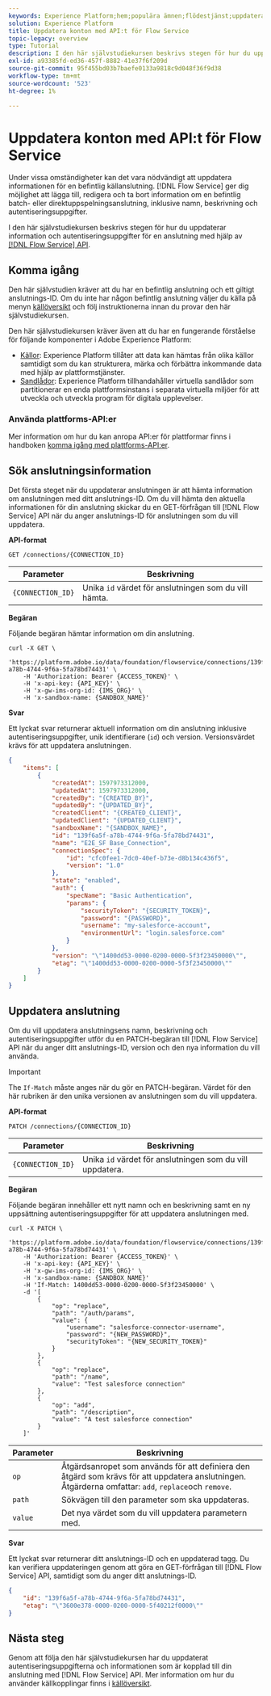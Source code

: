 ```yaml
---
keywords: Experience Platform;hem;populära ämnen;flödestjänst;uppdatera konton
solution: Experience Platform
title: Uppdatera konton med API:t för Flow Service
topic-legacy: overview
type: Tutorial
description: I den här självstudiekursen beskrivs stegen för hur du uppdaterar information och autentiseringsuppgifter för ett konto med API:t för Flow Service.
exl-id: a93385fd-ed36-457f-8882-41e37f6f209d
source-git-commit: 95f455bd03b7baefe0133a9818c9d048f36f9d38
workflow-type: tm+mt
source-wordcount: '523'
ht-degree: 1%

---
```


# Uppdatera konton med API:t för Flow Service

Under vissa omständigheter kan det vara nödvändigt att uppdatera informationen för en befintlig källanslutning. [!DNL Flow Service] ger dig möjlighet att lägga till, redigera och ta bort information om en befintlig batch- eller direktuppspelningsanslutning, inklusive namn, beskrivning och autentiseringsuppgifter.

I den här självstudiekursen beskrivs stegen för hur du uppdaterar information och autentiseringsuppgifter för en anslutning med hjälp av [[!DNL Flow Service] API](https://www.adobe.io/experience-platform-apis/references/flow-service/).

## Komma igång

Den här självstudien kräver att du har en befintlig anslutning och ett giltigt anslutnings-ID. Om du inte har någon befintlig anslutning väljer du källa på menyn [källöversikt](../../home.md) och följ instruktionerna innan du provar den här självstudiekursen.

Den här självstudiekursen kräver även att du har en fungerande förståelse för följande komponenter i Adobe Experience Platform:

* [Källor](../../home.md): Experience Platform tillåter att data kan hämtas från olika källor samtidigt som du kan strukturera, märka och förbättra inkommande data med hjälp av plattformstjänster.
* [Sandlådor](../../../sandboxes/home.md): Experience Platform tillhandahåller virtuella sandlådor som partitionerar en enda plattformsinstans i separata virtuella miljöer för att utveckla och utveckla program för digitala upplevelser.

### Använda plattforms-API:er

Mer information om hur du kan anropa API:er för plattformar finns i handboken [komma igång med plattforms-API:er](../../../landing/api-guide.md).

## Sök anslutningsinformation

Det första steget när du uppdaterar anslutningen är att hämta information om anslutningen med ditt anslutnings-ID. Om du vill hämta den aktuella informationen för din anslutning skickar du en GET-förfrågan till [!DNL Flow Service] API när du anger anslutnings-ID för anslutningen som du vill uppdatera.

**API-format**

```http
GET /connections/{CONNECTION_ID}
```

| Parameter | Beskrivning |
| --------- | ----------- |
| `{CONNECTION_ID}` | Unika `id` värdet för anslutningen som du vill hämta. |

**Begäran**

Följande begäran hämtar information om din anslutning.

```shell
curl -X GET \
    'https://platform.adobe.io/data/foundation/flowservice/connections/139f6a5f-a78b-4744-9f6a-5fa78bd74431' \
    -H 'Authorization: Bearer {ACCESS_TOKEN}' \
    -H 'x-api-key: {API_KEY}' \
    -H 'x-gw-ims-org-id: {IMS_ORG}' \
    -H 'x-sandbox-name: {SANDBOX_NAME}'
```

**Svar**

Ett lyckat svar returnerar aktuell information om din anslutning inklusive autentiseringsuppgifter, unik identifierare (`id`) och version. Versionsvärdet krävs för att uppdatera anslutningen.

```json
{
    "items": [
        {
            "createdAt": 1597973312000,
            "updatedAt": 1597973312000,
            "createdBy": "{CREATED_BY}",
            "updatedBy": "{UPDATED_BY}",
            "createdClient": "{CREATED_CLIENT}",
            "updatedClient": "{UPDATED_CLIENT}",
            "sandboxName": "{SANDBOX_NAME}",
            "id": "139f6a5f-a78b-4744-9f6a-5fa78bd74431",
            "name": "E2E_SF Base_Connection",
            "connectionSpec": {
                "id": "cfc0fee1-7dc0-40ef-b73e-d8b134c436f5",
                "version": "1.0"
            },
            "state": "enabled",
            "auth": {
                "specName": "Basic Authentication",
                "params": {
                    "securityToken": "{SECURITY_TOKEN}",
                    "password": "{PASSWORD}",
                    "username": "my-salesforce-account",
                    "environmentUrl": "login.salesforce.com"
                }
            },
            "version": "\"1400dd53-0000-0200-0000-5f3f23450000\"",
            "etag": "\"1400dd53-0000-0200-0000-5f3f23450000\""
        }
    ]
}
```

## Uppdatera anslutning

Om du vill uppdatera anslutningsens namn, beskrivning och autentiseringsuppgifter utför du en PATCH-begäran till [!DNL Flow Service] API när du anger ditt anslutnings-ID, version och den nya information du vill använda.

>[!IMPORTANT]
>
>The `If-Match` måste anges när du gör en PATCH-begäran. Värdet för den här rubriken är den unika versionen av anslutningen som du vill uppdatera.

**API-format**

```http
PATCH /connections/{CONNECTION_ID}
```

| Parameter | Beskrivning |
| --------- | ----------- |
| `{CONNECTION_ID}` | Unika `id` värdet för anslutningen som du vill uppdatera. |

**Begäran**

Följande begäran innehåller ett nytt namn och en beskrivning samt en ny uppsättning autentiseringsuppgifter för att uppdatera anslutningen med.

```shell
curl -X PATCH \
    'https://platform.adobe.io/data/foundation/flowservice/connections/139f6a5f-a78b-4744-9f6a-5fa78bd74431' \
    -H 'Authorization: Bearer {ACCESS_TOKEN}' \
    -H 'x-api-key: {API_KEY}' \
    -H 'x-gw-ims-org-id: {IMS_ORG}' \
    -H 'x-sandbox-name: {SANDBOX_NAME}'
    -H 'If-Match: 1400dd53-0000-0200-0000-5f3f23450000' \
    -d '[
        {
            "op": "replace",
            "path": "/auth/params",
            "value": {
                "username": "salesforce-connector-username",
                "password": "{NEW_PASSWORD}",
                "securityToken": "{NEW_SECURITY_TOKEN}"
            }
        },
        {
            "op": "replace",
            "path": "/name",
            "value": "Test salesforce connection"
        },
        {
            "op": "add",
            "path": "/description",
            "value": "A test salesforce connection"
        }
    ]'
```

| Parameter | Beskrivning |
| --------- | ----------- |
| `op` | Åtgärdsanropet som används för att definiera den åtgärd som krävs för att uppdatera anslutningen. Åtgärderna omfattar: `add`, `replace`och `remove`. |
| `path` | Sökvägen till den parameter som ska uppdateras. |
| `value` | Det nya värdet som du vill uppdatera parametern med. |

**Svar**

Ett lyckat svar returnerar ditt anslutnings-ID och en uppdaterad tagg. Du kan verifiera uppdateringen genom att göra en GET-förfrågan till [!DNL Flow Service] API, samtidigt som du anger ditt anslutnings-ID.

```json
{
    "id": "139f6a5f-a78b-4744-9f6a-5fa78bd74431",
    "etag": "\"3600e378-0000-0200-0000-5f40212f0000\""
}
```

## Nästa steg

Genom att följa den här självstudiekursen har du uppdaterat autentiseringsuppgifterna och informationen som är kopplad till din anslutning med [!DNL Flow Service] API. Mer information om hur du använder källkopplingar finns i [källöversikt](../../home.md).
